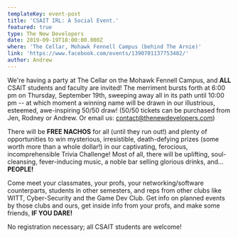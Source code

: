 ```yaml
---
templateKey: event-post
title: 'CSAIT IRL: A Social Event.'
featured: true
type: The New Developers
date: 2019-09-19T18:00:00.000Z
where: 'The Cellar, Mohawk Fennell Campus (behind The Arnie)'
link: 'https://www.facebook.com/events/1390701137753482/'
author: Andrew
---
```

We're having a party at The Cellar on the Mohawk Fennell Campus, and **ALL** CSAIT students and faculty are invited! The merriment bursts forth at 6:00 pm on Thursday, September 19th, sweeping away all in its path until 10:00 pm -- at which moment a winning name will be drawn in our illustrious, esteemed, awe-inspiring 50/50 draw! (50/50 tickets can be purchased from Jen, Rodney or Andrew. Or email us: contact@thenewdevelopers.com)

There will be **FREE NACHOS** for all (until they run out!) and plenty of opportunities to win mysterious, irresistible, death-defying prizes (some worth more than a whole dollar!) in our captivating, ferocious, incomprehensible Trivia Challenge! Most of all, there will be uplifting, soul-cleansing, fever-inducing music, a noble bar selling glorious drinks, and... **PEOPLE!**

Come meet your classmates, your profs, your networking/software counterparts, students in other semesters, and reps from other clubs like WITT, Cyber-Security and the Game Dev Club. Get info on planned events by those clubs and ours, get inside info from your profs, and make some friends, **IF YOU DARE!**

No registration necessary; all CSAIT students are welcome!
